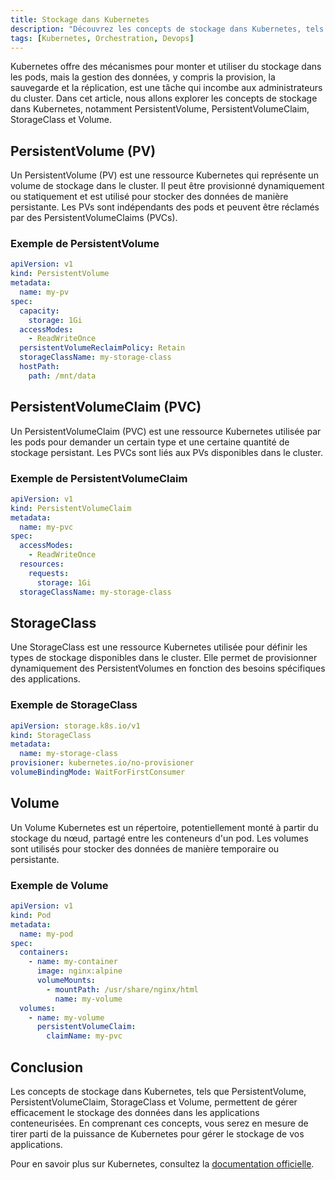 ```yaml
---
title: Stockage dans Kubernetes
description: "Découvrez les concepts de stockage dans Kubernetes, tels que PersistentVolume, PersistentVolumeClaim, StorageClass et Volume."
tags: [Kubernetes, Orchestration, Devops]
---
```


Kubernetes offre des mécanismes pour monter et utiliser du stockage dans les pods, mais la gestion des données, y compris la provision, la sauvegarde et la réplication, est une tâche qui incombe aux administrateurs du cluster. Dans cet article, nous allons explorer les concepts de stockage dans Kubernetes, notamment PersistentVolume, PersistentVolumeClaim, StorageClass et Volume.

<!--truncate-->

## PersistentVolume (PV)

Un PersistentVolume (PV) est une ressource Kubernetes qui représente un volume de stockage dans le cluster. Il peut être provisionné dynamiquement ou statiquement et est utilisé pour stocker des données de manière persistante. Les PVs sont indépendants des pods et peuvent être réclamés par des PersistentVolumeClaims (PVCs).

### Exemple de PersistentVolume

```yaml
apiVersion: v1
kind: PersistentVolume
metadata:
  name: my-pv
spec:
  capacity:
    storage: 1Gi
  accessModes:
    - ReadWriteOnce
  persistentVolumeReclaimPolicy: Retain
  storageClassName: my-storage-class
  hostPath:
    path: /mnt/data
```

## PersistentVolumeClaim (PVC)

Un PersistentVolumeClaim (PVC) est une ressource Kubernetes utilisée par les pods pour demander un certain type et une certaine quantité de stockage persistant. Les PVCs sont liés aux PVs disponibles dans le cluster.

### Exemple de PersistentVolumeClaim

```yaml
apiVersion: v1
kind: PersistentVolumeClaim
metadata:
  name: my-pvc
spec:
  accessModes:
    - ReadWriteOnce
  resources:
    requests:
      storage: 1Gi
  storageClassName: my-storage-class
```

## StorageClass

Une StorageClass est une ressource Kubernetes utilisée pour définir les types de stockage disponibles dans le cluster. Elle permet de provisionner dynamiquement des PersistentVolumes en fonction des besoins spécifiques des applications.

### Exemple de StorageClass

```yaml
apiVersion: storage.k8s.io/v1
kind: StorageClass
metadata:
  name: my-storage-class
provisioner: kubernetes.io/no-provisioner
volumeBindingMode: WaitForFirstConsumer
```

## Volume

Un Volume Kubernetes est un répertoire, potentiellement monté à partir du stockage du nœud, partagé entre les conteneurs d'un pod. Les volumes sont utilisés pour stocker des données de manière temporaire ou persistante.

### Exemple de Volume

```yaml
apiVersion: v1
kind: Pod
metadata:
  name: my-pod
spec:
  containers:
    - name: my-container
      image: nginx:alpine
      volumeMounts:
        - mountPath: /usr/share/nginx/html
          name: my-volume
  volumes:
    - name: my-volume
      persistentVolumeClaim:
        claimName: my-pvc
```

## Conclusion

Les concepts de stockage dans Kubernetes, tels que PersistentVolume, PersistentVolumeClaim, StorageClass et Volume, permettent de gérer efficacement le stockage des données dans les applications conteneurisées. En comprenant ces concepts, vous serez en mesure de tirer parti de la puissance de Kubernetes pour gérer le stockage de vos applications.

Pour en savoir plus sur Kubernetes, consultez la [documentation officielle](https://kubernetes.io/fr/docs/concepts/).
